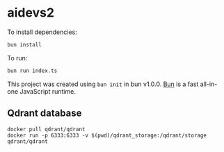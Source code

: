 # aidevs2

To install dependencies:

```bash
bun install
```

To run:

```bash
bun run index.ts
```

This project was created using `bun init` in bun v1.0.0. [Bun](https://bun.sh) is a fast all-in-one JavaScript runtime.


## Qdrant database

```shell
docker pull qdrant/qdrant
docker run -p 6333:6333 -v $(pwd)/qdrant_storage:/qdrant/storage qdrant/qdrant
```
